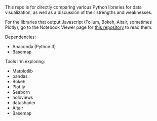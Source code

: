 This repo is for directly comparing various Python libraries for data visualization, as well as a discussion of their strengths and weaknesses.

For the libraries that output Javascript (Folium, Bokeh, Altair, sometimes Plotly), go to the Notebook Viewer page for [this repository](http://nbviewer.jupyter.org/github/dovinmu/python-viz-notebooks/tree/master/) to read them.

Dependencies:
 * Anaconda (Python 3)
 * Basemap

Tools I'm exploring:
 * Matplotlib
 * pandas
 * Bokeh
 * Plot.ly
 * Seaborn
 * holoviews
 * datashader
 * Altair
 * Basemap
